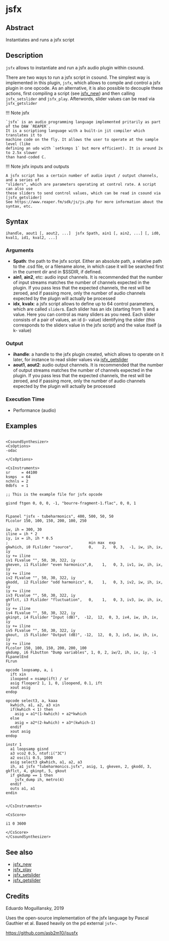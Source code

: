 # jsfx

## Abstract

Instantiates and runs a jsfx script 


## Description

`jsfx` allows to instantiate and run a jsfx audio plugin within csound. 

There are two ways to run a jsfx script in csound. The simplest way is implemented
in this plugin, `jsfx`, which allows to compile and control a jsfx plugin in one
opcode. As an alternative, it is also possible to decouple these actions, first 
compiling a script (see [jsfx_new]) and then calling `jsfx_setslider` and `jsfx_play`.
Afterwords, slider values can be read via `jsfx_getslider`

!!! Note jsfx

    `jsfx` is an audio programming language implemented pritarily as part of the DAW `REAPER`. 
    It is a scriptiong language with a built-in jit compiler which translates it to 
    machine code on the fly. It allows the user to operate at the sample level (like 
    defining an udo with `setksmps 1` but more efficient). It is around 2x to 2.5x slower
    than hand-coded C.

    
!!! Note jsfx inputs and outputs

    A jsfx script has a certain number of audio input / output channels, and a series of 
    "sliders", which are parameters operating at control rate. A script can also use
    these sliders to send control values, which can be read in csound via [jsfx_getslider]
    See https://www.reaper.fm/sdk/js/js.php for more information about the syntax, etc.


## Syntax

    ihandle, aout1 [, aout2, ...]  jsfx Spath, ain1 [, ain2, ...] [, id0, kval1, id1, kval2, ...]
    
### Arguments

* **Spath**: the path to the jsfx script. Either an absolute path, a relative path to the 
  .csd file, or a filename alone, in which case it will be searched first in the current dir
  and in $SSDIR, if defined.
* **ain1**, **ain2**, etc: audio input channels. It is recommended that the number of input
  streams matches the number of channels expected in the plugin. If you pass less that the 
  expected channels, the rest will be zeroed, and if passing more, only the number of 
  audio channels expected by the plugin will actually be processed
* **idx**, **kvalx**: a jsfx script allows to define up to 64 control parameters, which are
  called `slider`s. Each slider has an idx (starting from 1) and a value. Here you can control
  as many sliders as you need. Each slider consists of a pair of values, an id (i- value) 
  identifying the slider (this corresponds to the sliderx value in the jsfx script) and the
  value itself (a k- value)

### Output

* **ihandle**: a handle to the jsfx plugin created, which allows to operate on it later,
  for instance to read slider values via [jsfx_getslider]
* **aout1**, **aout2**: audio output channels. It is recommended that the number of output
  streams matches the number of channels expected in the plugin. If you pass less that the 
  expected channels, the rest will be zeroed, and if passing more, only the number of 
  audio channels expected by the plugin will actually be processed

### Execution Time

* Performance (audio)

## Examples

```csound 

<CsoundSynthesizer>
<CsOptions>
-odac 

</CsOptions>

<CsInstruments>
sr     = 44100
ksmps  = 64
nchnls = 2
0dbfs  = 1

;; This is the example file for jsfx opcode

gisnd ftgen 0, 0, 0, -1, "bourre-fragment-1.flac", 0, 0, 1


FLpanel "jsfx - tubeharmonics", 400, 500, 50, 50
FLcolor 150, 100, 150, 200, 100, 250

iw, ih = 300, 30
iline = ih * 2
iy, ix = ih, ih * 0.5
;                                    min max  exp
gkwhich, i0 FLslider "source",       0,    2,   0, 3,  -1, iw, ih, ix, iy
iy += iline
iv1 FLvalue "", 50, 30, 322, iy
gkeven, i1 FLslider "even harmonics",0,    1,   0, 3, iv1, iw, ih, ix, iy
iy += iline
iv2 FLvalue "", 50, 30, 322, iy
gkodd,  i2 FLslider "odd harmonics", 0,    1,   0, 3, iv2, iw, ih, ix, iy
iy += iline
iv3 FLvalue "", 50, 30, 322, iy
gkflct, i3 FLslider "fluctuation",   0,    1,   0, 3, iv3, iw, ih, ix, iy
iy += iline
iv4 FLvalue "", 50, 30, 322, iy
gkinpt, i4 FLslider "Input (dB)",  -12,  12,  0, 3, iv4, iw, ih, ix, iy
iy += iline
iv5 FLvalue "", 50, 30, 322, iy
gkout,  i5 FLslider "Output (dB)", -12,  12,  0, 3, iv5, iw, ih, ix, iy
iy += iline
FLcolor 150, 100, 150, 200, 200, 100
gkdump, i6 FLbutton "Dump variables", 1, 0, 2, iw/2, ih, ix, iy, -1 
FLpanelEnd
FLrun

opcode loopsamp, a, i
  ift xin
  iloopend = nsamp(ift) / sr
  asig flooper2 1, 1, 0, iloopend, 0.1, ift
  xout asig
endop

opcode select3, a, kaaa
  kwhich, a1, a2, a3 xin
  if(kwhich < 1) then
    asig = a1*(1-kwhich) + a2*kwhich
  else
    asig = a2*(2-kwhich) + a3*(kwhich-1)
  endif
  xout asig
endop

instr 1
  a1 loopsamp gisnd
  a3 vco2 0.5, ntof:i("3C")
  a2 oscili 0.5, 1000
  asig select3 gkwhich, a1, a2, a3
  ih, a1 jsfx "tubeharmonics.jsfx", asig, 1, gkeven, 2, gkodd, 3, gkflct, 4, gkinpt, 5, gkout
  if gkdump == 1 then
    jsfx_dump ih, metro(4)
  endif
  outs a1, a1
endin


</CsInstruments>

<CsScore>

i1 0 3600

</CsScore>
</CsoundSynthesizer>

```


## See also

* [jsfx_new]
* [jsfx_play]
* [jsfx_setslider]
* [jsfx_getslider]

## Credits

Eduardo Moguillansky, 2019

Uses the open-source implementation of the jsfx language by Pascal Gauthier et al. Based heavily on
the pd external `jsfx~`.

https://github.com/asb2m10/jsusfx


[jsfx_new]: jsfx_new.md
[jsfx_play]: jsfx_play.md
[jsfx_getslider]: jsfx_getslider.md
[jsfx_setslider]: jsfx_setslider.md
